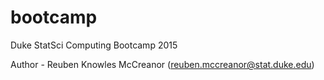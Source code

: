 # bootcamp

Duke StatSci Computing Bootcamp 2015

Author - Reuben Knowles McCreanor (reuben.mccreanor@stat.duke.edu)
